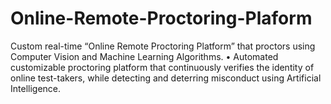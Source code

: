 # Online-Remote-Proctoring-Plaform
Custom real-time “Online Remote Proctoring Platform” that proctors using Computer Vision and Machine Learning Algorithms. • Automated customizable proctoring platform that continuously verifies the identity of online test-takers, while detecting and deterring misconduct using Artificial Intelligence.

